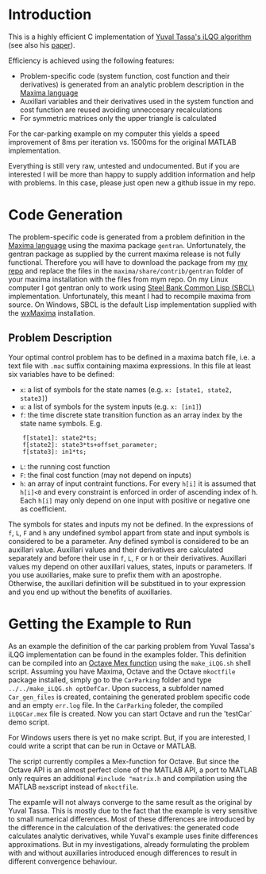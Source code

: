 Introduction
============
This is a highly efficient C implementation of [Yuval Tassa's iLQG algorithm](http://www.mathworks.com/matlabcentral/fileexchange/52069-ilqg-ddp-trajectory-optimization) (see also his [paper](https://homes.cs.washington.edu/~todorov/papers/TassaICRA14.pdf)).

Efficiency is achieved using the following features:
* Problem-specific code (system function, cost function and their derivatives) is generated from an analytic problem description in the [Maxima language](http://maxima.sourceforge.net/)
* Auxillari variables and their derivatives used in the system function and cost function are reused avoiding unneccesary recalculations
* For symmetric matrices only the upper triangle is calculated

For the car-parking example on my computer this yields a speed improvement of 8ms per iteration vs. 1500ms for the original MATLAB implementation.

Everything is still very raw, untested and undocumented. But if you are interested I will be more than happy to supply addition information and help with problems. In this case, please just open new a github issue in my repo.

Code Generation
===============
The problem-specific code is generated from a problem definition in the [Maxima language](http://maxima.sourceforge.net/) using the maxima package `gentran`. Unfortunately, the gentran package as supplied by the current maxima release is not fully functional. Therefore you will have to download the package from my [my repo](https://github.com/jgeisler0303/maxima) and replace the files in the `maxima/share/contrib/gentran` folder of your maxima installation with the files from mym repo. On my Linux computer I got gentran only to work using [Steel Bank Common Lisp (SBCL)](http://www.sbcl.org/) implementation. Unfortunately, this meant I had to recompile maxima from source. On Windows, SBCL is the default Lisp implementation supplied with the [wxMaxima](http://andrejv.github.io/wxmaxima/) installation.

Problem Description
-------------------
Your optimal control problem has to be defined in a maxima batch file, i.e. a text file with `.mac` suffix containing maxima expressions. In this file at least six variables have to be defined:
* `x`: a list of symbols for the state names (e.g. `x: [state1, state2, state3]`)
* `u`: a list of symbols for the system inputs (e.g. `x: [in1]`)
* `f`: the time discrete state transition function as an array index by the state name symbols. E.g.
```
    f[state1]: state2*ts;
    f[state2]: state3*ts+offset_parameter;
    f[state3]: in1*ts;
```
* `L`: the running cost function
* `F`: the final cost function (may not depend on inputs)
* `h`: an array of input contraint functions. For every `h[i]` it is assumed that `h[i]<0` and every constraint is enforced in order of ascending index of h. Each `h[i]` may only depend on one input with positive or negative one as coefficient.

The symbols for states and inputs my not be defined. In the expressions of `f`, `L`, `F` and `h` any undefined symbol appart from state and input symbols is considered to be a parameter. Any defined symbol is considered to be an auxillari value. Auxillari values and their derivatives are calculated separately and before their use in `f`, `L`, `F` or `h` or their derivatives. Auxillari values my depend on other auxillari values, states, inputs or parameters. If you use auxillaries, make sure to prefix them with an apostrophe. Otherwise, the auxillari definition will be substitued in to your expression and you end up without the benefits of auxillaries.

Getting the Example to Run
==========================
As an example the definition of the car parking problem from Yuval Tassa's iLQG implementation can be found in the examples folder. This definition can be compiled into an [Octave Mex function](https://www.gnu.org/software/octave/doc/interpreter/Getting-Started-with-Mex_002dFiles.html) using the `make_iLQG.sh` shell script. Assuming you have Maxima, Octave and the Octave `mkoctfile` package installed, simply go to the `CarParking` folder and type `../../make_iLQG.sh optDefCar`. Upon success, a subfolder named `Car_gen_files` is created, containing the generated problem specific code and an empty `err.log` file. In the `CarParking` foleder, the compiled `iLQGCar.mex` file is created. Now you can start Octave and run the 'testCar` demo script.

For Windows users there is yet no make script. But, if you are interested, I could write a script that can be run in Octave or MATLAB.

The script currently compiles a Mex-function for Octave. But since the Octave API is an almost perfect clone of the MATLAB API, a port to MATLAB only requires an additional `#include "matrix.h` and compilation using the MATLAB `mex`script instead of `mkoctfile`.

The expamle will not always converge to the same result as the original by Yuval Tassa. This is mostly due to the fact that the example is very sensitive to small numerical differences. Most of these differences are introduced by the difference in the calculation of the derivatives: the generated code calculates analytic derivatives, while Yuval's example uses finite differences approximations. But in my investigations, already formulating the problem with and without auxillaries introduced enough differences to result in different convergence behaviour.

